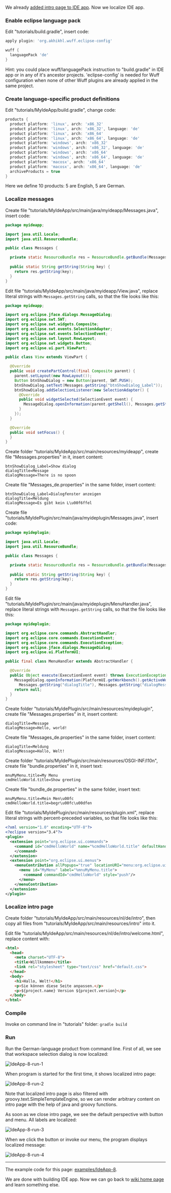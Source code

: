 We already [added intro page to IDE app](Add-intro-page-to-IDE-app). Now we localize IDE app.

### Enable eclipse language pack

Edit "tutorials/build.gradle", insert code:

```groovy
apply plugin: 'org.akhikhl.wuff.eclipse-config'

wuff {
  languagePack 'de'
}
```

Hint: you could place wuff/languagePack instruction to "build.gradle" in IDE app or in any of it's ancestor projects. 'eclipse-config' is needed for Wuff configuration when none of other Wuff plugins are already applied in the same project.

### Create language-specific product definitions

Edit "tutorials/MyIdeApp/build.gradle", change code:

```groovy
products {
  product platform: 'linux', arch: 'x86_32'
  product platform: 'linux', arch: 'x86_32', language: 'de'
  product platform: 'linux', arch: 'x86_64'
  product platform: 'linux', arch: 'x86_64', language: 'de'
  product platform: 'windows', arch: 'x86_32'
  product platform: 'windows', arch: 'x86_32', language: 'de'
  product platform: 'windows', arch: 'x86_64'
  product platform: 'windows', arch: 'x86_64', language: 'de'
  product platform: 'macosx', arch: 'x86_64'
  product platform: 'macosx', arch: 'x86_64', language: 'de'
  archiveProducts = true
}
```

Here we define 10 products: 5 are English, 5 are German.

### Localize messages

Create file "tutorials/MyIdeApp/src/main/java/myideapp/Messages.java", insert code:

```java
package myideapp;

import java.util.Locale;
import java.util.ResourceBundle;

public class Messages {

  private static ResourceBundle res = ResourceBundle.getBundle(Messages.class.getName(), Locale.getDefault());
  
  public static String getString(String key) {
    return res.getString(key);
  }  
}
```

Edit file "tutorials/MyIdeApp/src/main/java/myideapp/View.java", replace literal strings with `Messages.getString` calls, so that the file looks like this:

```java
package myideapp;

import org.eclipse.jface.dialogs.MessageDialog;
import org.eclipse.swt.SWT;
import org.eclipse.swt.widgets.Composite;
import org.eclipse.swt.events.SelectionAdapter;
import org.eclipse.swt.events.SelectionEvent;
import org.eclipse.swt.layout.RowLayout;
import org.eclipse.swt.widgets.Button;
import org.eclipse.ui.part.ViewPart;

public class View extends ViewPart {

  @Override
  public void createPartControl(final Composite parent) {
    parent.setLayout(new RowLayout());
    Button btnShowDialog = new Button(parent, SWT.PUSH);
    btnShowDialog.setText(Messages.getString("btnShowDialog_Label"));
    btnShowDialog.addSelectionListener(new SelectionAdapter() {
      @Override
      public void widgetSelected(SelectionEvent event) {
        MessageDialog.openInformation(parent.getShell(), Messages.getString("dialogTitle"), Messages.getString("dialogMessage"));
      }
    });
  }

  @Override
  public void setFocus() {
  }
}
```

Create folder "tutorials/MyIdeApp/src/main/resources/myideapp", create file "Messages.properties" in it, insert content:

```
btnShowDialog_Label=Show dialog
dialogTitle=Message
dialogMessage=There is no spoon
```

Create file "Messages_de.properties" in the same folder, insert content:

```
btnShowDialog_Label=Dialogfenster anzeigen
dialogTitle=Meldung
dialogMessage=Es gibt kein L\u00f6ffel
```

Create file "tutorials/MyIdePlugin/src/main/java/myideplugin/Messages.java", insert code:

```java
package myideplugin;

import java.util.Locale;
import java.util.ResourceBundle;

public class Messages {

  private static ResourceBundle res = ResourceBundle.getBundle(Messages.class.getName(), Locale.getDefault());
  
  public static String getString(String key) {
    return res.getString(key);
  }  
}
```

Edit file "tutorials/MyIdePlugin/src/main/java/myideplugin/MenuHandler.java", replace literal strings with `Messages.getString` calls, so that the file looks like this:

```java
package myideplugin;

import org.eclipse.core.commands.AbstractHandler;
import org.eclipse.core.commands.ExecutionEvent;
import org.eclipse.core.commands.ExecutionException;
import org.eclipse.jface.dialogs.MessageDialog;
import org.eclipse.ui.PlatformUI;

public final class MenuHandler extends AbstractHandler {

  @Override
  public Object execute(ExecutionEvent event) throws ExecutionException {
    MessageDialog.openInformation(PlatformUI.getWorkbench().getActiveWorkbenchWindow().getShell(), 
      Messages.getString("dialogTitle"), Messages.getString("dialogMessage"));
    return null;
  }
}
```

Create folder "tutorials/MyIdePlugin/src/main/resources/myideplugin", create file "Messages.properties" in it, insert content:

```
dialogTitle=Message
dialogMessage=Hello, world!
```

Create file "Messages_de.properties" in the same folder, insert content:

```
dialogTitle=Meldung
dialogMessage=Hallo, Welt!
```

Create folder "tutorials/MyIdePlugin/src/main/resources/OSGI-INF/l10n", create file "bundle.properties" in it, insert text:

```
mnuMyMenu.title=My Menu
cmdHelloWorld.title=Show greeting
```

Create file "bundle_de.properties" in the same folder, insert text:

```
mnuMyMenu.title=Mein Men\u00fc
cmdHelloWorld.title=begr\u00fc\u00dfen
```

Edit file "tutorials/MyIdePlugin/src/main/resources/plugin.xml", replace literal strings with percent-preceded variables, so that file looks like this:

```xml
<?xml version="1.0" encoding="UTF-8"?>
<?eclipse version="3.4"?>
<plugin>
  <extension point="org.eclipse.ui.commands">
    <command id="cmdHelloWorld" name="%cmdHelloWorld.title" defaultHandler="myideplugin.MenuHandler">
    </command>
  </extension>
  <extension point="org.eclipse.ui.menus">
    <menuContribution allPopups="true" locationURI="menu:org.eclipse.ui.main.menu?after=additions">
      <menu id="MyMenu" label="%mnuMyMenu.title">
        <command commandId="cmdHelloWorld" style="push"/>
      </menu>
    </menuContribution>
  </extension>
</plugin>
```

### Localize intro page

Create folder "tutorials/MyIdeApp/src/main/resources/nl/de/intro", then copy all files from "tutorials/MyIdeApp/src/main/resources/intro" into it.

Edit file "tutorials/MyIdeApp/src/main/resources/nl/de/intro/welcome.html", replace content with:

```html
<html>
  <head>
    <meta charset="UTF-8">
    <title>Willkommen</title>
    <link rel="stylesheet" type="text/css" href="default.css">
  </head>
  <body>
    <h1>Hallo, Welt!</h1>
    <p>Sie können diese Seite anpassen.</p>
    <p>${project.name} Version ${project.version}</p>
  </body>
</html>
```

### Compile

Invoke on command line in "tutorials" folder: `gradle build`

### Run

Run the German-language product from command line. First of all, we see that workspace selection dialog is now localized:

![IdeApp-8-run-1](images/IdeApp-8-run-1.png)

When program is started for the first time, it shows localized intro page:

![IdeApp-8-run-2](images/IdeApp-8-run-2.png)

Note that localized intro page is also filtered with groovy.text.SimpleTemplateEngine, so we can render arbitrary content on intro page with the help of java and groovy functions.

As soon as we close intro page, we see the default perspective with button and menu. All labels are localized:

![IdeApp-8-run-3](images/IdeApp-8-run-3.png)

When we click the button or invoke our menu, the program displays localized message:

![IdeApp-8-run-4](images/IdeApp-8-run-4.png)

---

The example code for this page: [examples/IdeApp-8](../tree/master/examples/IdeApp-8).

We are done with building IDE app. Now we can go back to [wiki home page](Home) and learn something else.

